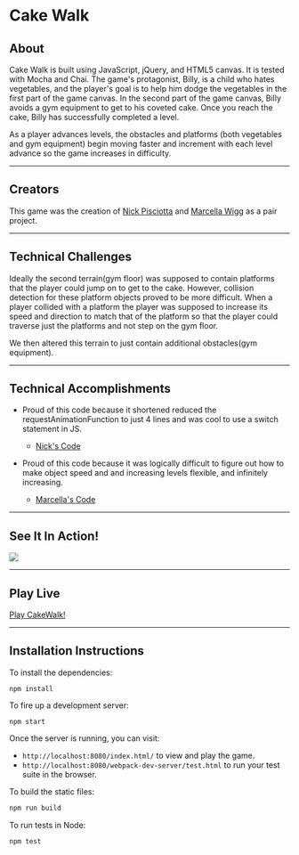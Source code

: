 # Cake Walk

## About

Cake Walk is built using JavaScript, jQuery, and HTML5 canvas. It is tested with Mocha and Chai. The game's protagonist, Billy, is a child who hates vegetables, and the player's goal is to help him dodge the vegetables in the first part of the game canvas. In the second part of the game canvas, Billy avoids a gym equipment to get to his coveted cake. Once you reach the cake, Billy has successfully completed a level.

As a player advances levels, the obstacles and platforms (both vegetables and gym equipment) begin moving faster and increment with each level advance so the game increases in difficulty.

---

## Creators

This game was the creation of [Nick Pisciotta](http://github.com/nickpisciotta) and [Marcella Wigg](http://github.com/marcellawigg) as a pair project.

---
## Technical Challenges
 Ideally the second terrain(gym floor) was supposed to contain platforms that the player could jump on to get to the cake. However, collision detection for these platform objects proved to be more difficult.  When a player collided with a platform the player was supposed to increase its speed and direction to match that of the platform so that the player could traverse just the platforms and not step on the gym floor.  

We then altered this terrain to just contain additional obstacles(gym equipment).

---
## Technical Accomplishments
- Proud of this code because it shortened reduced the requestAnimationFunction to just 4 lines and was cool to use a switch statement in JS.
  - [Nick's Code](https://github.com/nickpisciotta/game-time/blob/master/lib/index.js#L59-L75)

- Proud of this code because it was logically difficult to figure out how to make object speed and and increasing levels flexible, and infinitely increasing.
  - [Marcella's Code](https://github.com/nickpisciotta/game-time/blob/master/lib/game.js#L133-L143)

---

## See It In Action!
![](http://g.recordit.co/hWaFzYHIeb.gif)

---

## Play Live

[Play CakeWalk!](nickpisciotta.github.io/game-time)

---

## Installation Instructions

To install the dependencies:

```
npm install
```

To fire up a development server:

```
npm start
```

Once the server is running, you can visit:

* `http://localhost:8080/index.html/` to view and play the game.
* `http://localhost:8080/webpack-dev-server/test.html` to run your test suite in the browser.

To build the static files:

```js
npm run build
```

To run tests in Node:

```js
npm test
```
